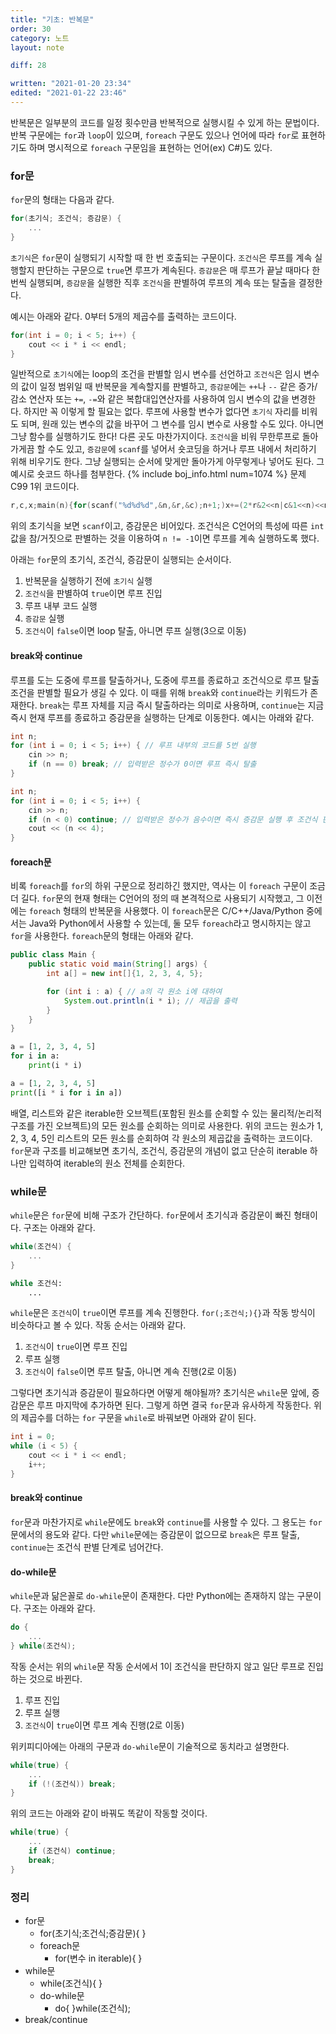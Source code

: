 ```yaml
---
title: "기초: 반복문"
order: 30
category: 노트
layout: note

diff: 28

written: "2021-01-20 23:34"
edited: "2021-01-22 23:46"
---
```


반복문은 일부분의 코드를 일정 횟수만큼 반복적으로 실행시킬 수 있게 하는 문법이다. 반복 구문에는 `for`과 `loop`이 있으며, `foreach` 구문도 있으나 언어에 따라 `for`로 표현하기도 하며 명시적으로 `foreach` 구문임을 표현하는 언어(ex) C#)도 있다.

### for문

`for`문의 형태는 다음과 같다.

```cpp
for(초기식; 조건식; 증감문) {
    ...
}
```

`초기식`은 `for`문이 실행되기 시작할 때 한 번 호출되는 구문이다. `조건식`은 루프를 계속 실행할지 판단하는 구문으로 `true`면 루프가 계속된다. `증감문`은 매 루프가 끝날 때마다 한 번씩 실행되며, `증감문`을 실행한 직후 `조건식`을 판별하여 루프의 계속 또는 탈출을 결정한다.

예시는 아래와 같다. 0부터 5개의 제곱수를 출력하는 코드이다.

```cpp
for(int i = 0; i < 5; i++) {
    cout << i * i << endl;
}
```

일반적으로 `초기식`에는 loop의 조건을 판별할 임시 변수를 선언하고 `조건식`은 임시 변수의 값이 일정 범위일 때 반복문을 계속할지를 판별하고, `증감문`에는 `++`나 `--` 같은 증가/감소 연산자 또는 `+=`, `-=`와 같은 복합대입연산자를 사용하여 임시 변수의 값을 변경한다. 하지만 꼭 이렇게 할 필요는 없다. 루프에 사용할 변수가 없다면 `초기식` 자리를 비워도 되며, 원래 있는 변수의 값을 바꾸어 그 변수를 임시 변수로 사용할 수도 있다. 아니면 그냥 함수를 실행하기도 한다! 다른 곳도 마찬가지이다. `조건식`을 비워 무한루프로 돌아가게끔 할 수도 있고, `증감문`에 `scanf`를 넣어서 숏코딩을 하거나 루프 내에서 처리하기 위해 비우기도 한다. 그냥 실행되는 순서에 맞게만 돌아가게 아무렇게나 넣어도 된다. 그 예시로 숏코드 하나를 첨부한다. {% include boj_info.html num=1074 %} 문제 C99 1위 코드이다.

```c
r,c,x;main(n){for(scanf("%d%d%d",&n,&r,&c);n+1;)x+=(2*r&2<<n|c&1<<n)<<n--;printf("%d",x);}
```

위의 초기식을 보면 `scanf`이고, 증감문은 비어있다. 조건식은 C언어의 특성에 따른 `int` 값을 참/거짓으로 판별하는 것을 이용하여 `n != -1`이면 루프를 계속 실행하도록 했다.

아래는 `for`문의 초기식, 조건식, 증감문이 실행되는 순서이다.

1. 반복문을 실행하기 전에 `초기식` 실행
1. `조건식`을 판별하여 `true`이면 루프 진입
1. 루프 내부 코드 실행
1. `증감문` 실행
1. `조건식`이 `false`이면 loop 탈출, 아니면 루프 실행(3으로 이동)

#### break와 continue

루프를 도는 도중에 루프를 탈출하거나, 도중에 루프를 종료하고 조건식으로 루프 탈출 조건을 판별할 필요가 생길 수 있다. 이 때를 위해 `break`와 `continue`라는 키워드가 존재한다. `break`는 루프 자체를 지금 즉시 탈출하라는 의미로 사용하며, `continue`는 지금 즉시 현재 루프를 종료하고 증감문을 실행하는 단계로 이동한다. 예시는 아래와 같다.

```cpp
int n;
for (int i = 0; i < 5; i++) { // 루프 내부의 코드를 5번 실행
    cin >> n;
    if (n == 0) break; // 입력받은 정수가 0이면 루프 즉시 탈출
}
```

```cpp
int n;
for (int i = 0; i < 5; i++) {
    cin >> n;
    if (n < 0) continue; // 입력받은 정수가 음수이면 즉시 증감문 실행 후 조건식 판별
    cout << (n << 4);
}
```

#### foreach문

비록 `foreach`를 `for`의 하위 구문으로 정리하긴 했지만, 역사는 이 `foreach` 구문이 조금 더 길다. `for`문의 현재 형태는 C언어의 정의 때 본격적으로 사용되기 시작했고, 그 이전에는 `foreach` 형태의 반복문을 사용했다. 이 `foreach`문은 C/C++/Java/Python 중에서는 Java와 Python에서 사용할 수 있는데, 둘 모두 `foreach`라고 명시하지는 않고 `for`을 사용한다. `foreach`문의 형태는 아래와 같다.

```java
public class Main {
    public static void main(String[] args) {
        int a[] = new int[]{1, 2, 3, 4, 5};

        for (int i : a) { // a의 각 원소 i에 대하여
            System.out.println(i * i); // 제곱을 출력
        }
    }
}
```

```python
a = [1, 2, 3, 4, 5]
for i in a:
    print(i * i)
```

```python
a = [1, 2, 3, 4, 5]
print([i * i for i in a])
```

배열, 리스트와 같은 iterable한 오브젝트(포함된 원소를 순회할 수 있는 물리적/논리적 구조를 가진 오브젝트)의 모든 원소를 순회하는 의미로 사용한다. 위의 코드는 원소가 1, 2, 3, 4, 5인 리스트의 모든 원소를 순회하여 각 원소의 제곱값을 출력하는 코드이다. `for`문과 구조를 비교해보면 초기식, 조건식, 증감문의 개념이 없고 단순히 iterable 하나만 입력하여 iterable의 원소 전체를 순회한다.

### while문

`while`문은 `for`문에 비해 구조가 간단하다. `for`문에서 초기식과 증감문이 빠진 형태이다. 구조는 아래와 같다.

```cpp
while(조건식) {
    ...
}
```

```python
while 조건식:
    ...
```

`while`문은 `조건식`이 `true`이면 루프를 계속 진행한다. `for(;조건식;){}`과 작동 방식이 비슷하다고 볼 수 있다. 작동 순서는 아래와 같다.

1. `조건식`이 `true`이면 루프 진입
1. 루프 실행
1. `조건식`이 `false`이면 루프 탈출, 아니면 계속 진행(2로 이동)

그렇다면 초기식과 증감문이 필요하다면 어떻게 해야될까? 초기식은 `while`문 앞에, 증감문은 루프 마지막에 추가하면 된다. 그렇게 하면 결국 `for`문과 유사하게 작동한다. 위의 제곱수를 더하는 `for` 구문을 `while`로 바꿔보면 아래와 같이 된다.

```cpp
int i = 0;
while (i < 5) {
    cout << i * i << endl;
    i++;
}
```

#### break와 continue

`for`문과 마찬가지로 `while`문에도 `break`와 `continue`를 사용할 수 있다. 그 용도는 `for`문에서의 용도와 같다. 다만 `while`문에는 증감문이 없으므로 `break`은 루프 탈출, `continue`는 조건식 판별 단계로 넘어간다.

#### do-while문

`while`문과 닮은꼴로 `do-while`문이 존재한다. 다만 Python에는 존재하지 않는 구문이다. 구조는 아래와 같다.

```cpp
do {
    ...
} while(조건식);
```

작동 순서는 위의 `while`문 작동 순서에서 1이 조건식을 판단하지 않고 일단 루프로 진입하는 것으로 바뀐다.

1. 루프 진입
1. 루프 실행
1. `조건식`이 `true`이면 루프 계속 진행(2로 이동)

위키피디아에는 아래의 구문과 `do-while`문이 기술적으로 동치라고 설명한다.

```cpp
while(true) {
    ...
    if (!(조건식)) break;
}
```

위의 코드는 아래와 같이 바꿔도 똑같이 작동할 것이다.

```cpp
while(true) {
    ...
    if (조건식) continue;
    break;
}
```

### 정리

- for문
  - for(초기식;조건식;증감문){ }
  - foreach문
    - for(변수 in iterable){ }
- while문
  - while(조건식){ }
  - do-while문
    - do{ }while(조건식);
- break/continue